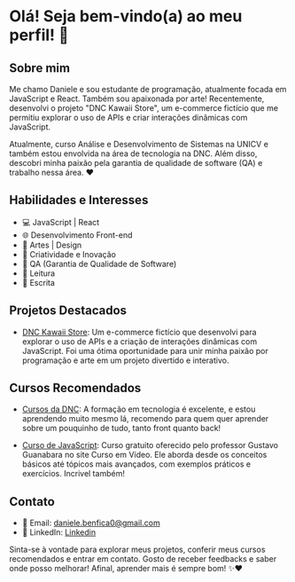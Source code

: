 # Olá! Seja bem-vindo(a) ao meu perfil! 🌸

## Sobre mim
Me chamo Daniele e sou estudante de programação, atualmente focada em JavaScript e React. Também sou apaixonada por arte!
Recentemente, desenvolvi o projeto "DNC Kawaii Store", um e-commerce fictício que me permitiu explorar o uso de APIs e criar interações dinâmicas com JavaScript.

Atualmente, curso Análise e Desenvolvimento de Sistemas na UNICV e também estou envolvida na área de tecnologia na DNC. Além disso, descobri minha paixão pela garantia de qualidade de software (QA) e trabalho nessa área. ❤️

## Habilidades e Interesses

- 💻 JavaScript | React
- 🌐 Desenvolvimento Front-end
- 🎨 Artes | Design
- 🌈 Criatividade e Inovação
- 🧪 QA (Garantia de Qualidade de Software)
- 📘 Leitura
- 📓 Escrita

## Projetos Destacados

- [DNC Kawaii Store](https://github.com/danibenfica/dnc-kawaii-store): Um e-commerce fictício que desenvolvi para explorar o uso de APIs e a criação de interações dinâmicas com JavaScript. Foi uma ótima oportunidade para unir minha paixão por programação e arte em um projeto divertido e interativo.

## Cursos Recomendados


- [Cursos da DNC](https://www.escoladnc.com.br/formacao-em-tecnologia/): A formação em tecnologia é excelente, e estou aprendendo muito mesmo lá, recomendo para quem quer aprender sobre um pouquinho de tudo, tanto front quanto back!

- [Curso de JavaScript](https://www.cursoemvideo.com/course/javascript/): Curso gratuito oferecido pelo professor Gustavo Guanabara no site Curso em Vídeo. Ele aborda desde os conceitos básicos até tópicos mais avançados, com exemplos práticos e exercícios. Incrivel também!

## Contato

- 📧 Email: daniele.benfica0@gmail.com
- 🔗 LinkedIn: [Linkedin](https://br.linkedin.com/in/danibenfica)

Sinta-se à vontade para explorar meus projetos, conferir meus cursos recomendados e entrar em contato. Gosto de receber feedbacks e saber onde posso melhorar! Afinal, aprender mais é sempre bom! ✨❤️

